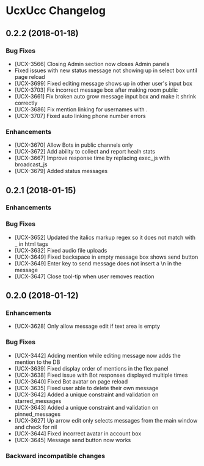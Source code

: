 # UcxUcc Changelog

## 0.2.2 (2018-01-18)

### Bug Fixes

* [UCX-3566] Closing Admin section now closes Admin panels
* Fixed issues with new status message not showing up in select box until page reload
* [UCX-3699] Fixed editing message shows up in other user's input box
* [UCX-3703] Fix incorrect message box after making room public
* [UCX-3661] Fix broken auto grow message input box and make it shrink correctly
* [UCX-3686] Fix mention linking for usernames with .
* [UCX-3707] Fixed auto linking phone number errors

### Enhancements

* [UCX-3670] Allow Bots in public channels only
* [UCX-3672] Add ability to collect and report healh stats
* [UCX-3667] Improve response time by replacing exec_js with broadcast_js
* [UCX-3679] Added status messages

## 0.2.1 (2018-01-15)

### Enhancements

### Bug Fixes

* [UCX-3652] Updated the italics markup regex so it does not match with _ in html tags
* [UCX-3632] Fixed audio file uploads
* [UCX-3649] Fixed backspace in empty message box shows send button
* [UCX-3649] Enter key to send message does not insert a \n in the message
* [UCX-3647] Close tool-tip when user removes reaction

## 0.2.0 (2018-01-12)

### Enhancements

* [UCX-3628] Only allow message edit if text area is empty

### Bug Fixes

* [UCX-3442] Adding mention while editing message now adds the mention to the DB
* [UCX-3639] Fixed display order of mentions in the flex panel
* [UCX-3638] Fixed issue with Bot responses displayed multiple times
* [UCX-3640] Fixed Bot avatar on page reload
* [UCX-3635] Fixed user able to delete their own message
* [UCX-3642] Added a unique constraint and validation on starred_messages
* [UCX-3643] Added a unique constraint and validation on pinned_messages
* [UCX-3627] Up arrow edit only selects messages from the main window and check for nil
* [UCX-3644] Fixed incorrect avatar in account box
* [UCX-3645] Message send button now works

### Backward incompatible changes

